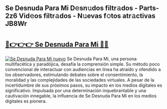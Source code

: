 ## Se Desnuda Para Mi D𝚎sn𝚞dos filtr𝚊dos - Parts-2z6 Vid𝚎os filtr𝚊dos - N𝚞evas f𝚘tos atr𝚊ctivas JB8Wr

# <h2><a href="http://mb4g6jh.tromn.icu/?c=Se+Desnuda+Para+Mi">🔗👉👉👉 Se Desnuda Para Mi 🔗🔗</a></h2>

[![Se Desnuda Para Mi nuevo](https://i.imgur.com/pEAQMta.gif)](http://mb4g6jh.tromn.icu/?c=Se+Desnuda+Para+Mi)
Se Desnuda Para Mi, una persona multifacética y paradójica, desafía la comprensión simple. Su método poco convencional de interactuar con audiencias en línea ha atraído y ofendido a los observadores, estimulando debates sobre el consentimiento, la moralidad y las complejidades de las sociedades virtuales. A pesar de la incertidumbre de sus próximos pasos, su impacto en los medios digitales es significativo. Impulsada por una determinación inquebrantable y una cautivación innegable, la influencia de Se Desnuda Para Mi en los medios digitales es pionera.
